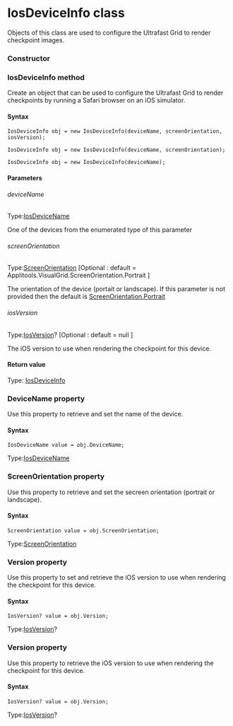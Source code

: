 # IosDeviceInfo class
Objects of this class are used to configure the Ultrafast Grid to render checkpoint images.

### Constructor 
### IosDeviceInfo method
Create an object that can be used to configure the Ultrafast Grid to render checkpoints by running a Safari browser on an iOS simulator.

#### Syntax 
 ``` 
IosDeviceInfo obj = new IosDeviceInfo(deviceName, screenOrientation, iosVersion);

IosDeviceInfo obj = new IosDeviceInfo(deviceName, screenOrientation);

IosDeviceInfo obj = new IosDeviceInfo(deviceName);
 ``` 

 #### Parameters 
 ###### deviceName 
  
 Type:[IosDeviceName](./iosdevicename) 
  
 One of the devices from the enumerated type of this parameter 
  
  ###### screenOrientation 
  
 Type:[ScreenOrientation](./screenorientation) \[Optional : default = Applitools.VisualGrid.ScreenOrientation.Portrait \] 
  
 The orientation of the device (portait or landscape). If this parameter is not provided then the default is [ScreenOrientation.Portrait](./screenorientation) 
  
  ###### iosVersion 
  
 Type:[IosVersion](./iosversion)? \[Optional : default = null \] 
  
 The iOS version to use when rendering the checkpoint for this device. 
  
 #### Return value 
Type: [IosDeviceInfo](./iosdeviceinfo)
        

 
 ### DeviceName property
Use this property to retrieve and set the name of the device.

#### Syntax 
 ``` 
IosDeviceName value = obj.DeviceName;
 ``` 
 
 Type:[IosDeviceName](./iosdevicename) 
 ### ScreenOrientation property
Use this property to retrieve and set the secreen orientation (portrait or landscape).

#### Syntax 
 ``` 
ScreenOrientation value = obj.ScreenOrientation;
 ``` 
 
 Type:[ScreenOrientation](./screenorientation) 
 ### Version property
Use this property to set and retrieve the iOS version to use when rendering the checkpoint for this device.

#### Syntax 
 ``` 
IosVersion? value = obj.Version;
 ``` 
 
 Type:[IosVersion](./iosversion)? 
 ### Version property
Use this property to retrieve the iOS version to use when rendering the checkpoint for this device.

#### Syntax 
 ``` 
IosVersion? value = obj.Version;
 ``` 
 
 Type:[IosVersion](./iosversion)?